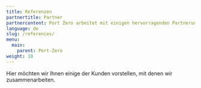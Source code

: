 ```yaml
---
title: Referenzen
partnertitle: Partner
partnercontent: Port Zero arbeitet mit einigen hervorragenden Partnerunternehmen zusammen.
language: de
slug: /references/
menu: 
  main:
    parent: Port-Zero
weight: 10
---
```


Hier möchten wir Ihnen einige der Kunden vorstellen, mit denen wir
zusammenarbeiten.

